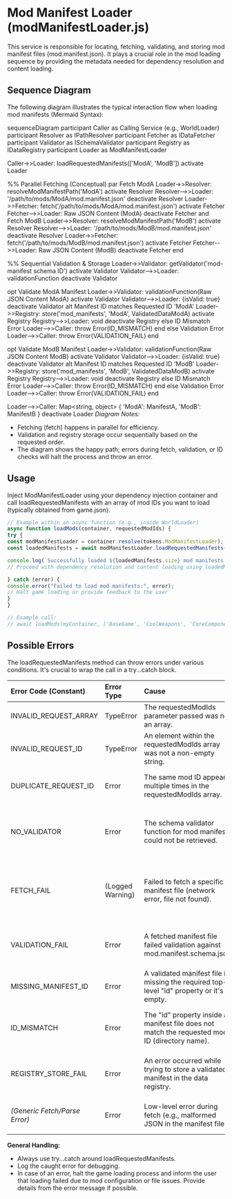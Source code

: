 # Mod Manifest Loader (modManifestLoader.js)

This service is responsible for locating, fetching, validating, and storing mod manifest files (mod.manifest.json). It plays a crucial role in the mod loading sequence by providing the metadata needed for dependency resolution and content loading.

## Sequence Diagram

The following diagram illustrates the typical interaction flow when loading mod manifests (Mermaid Syntax):

sequenceDiagram
participant Caller as Calling Service (e.g., WorldLoader)
participant Resolver as IPathResolver
participant Fetcher as IDataFetcher
participant Validator as ISchemaValidator
participant Registry as IDataRegistry
participant Loader as ModManifestLoader

Caller->>Loader: loadRequestedManifests(['ModA', 'ModB'])
activate Loader

%% Parallel Fetching (Conceptual)
par Fetch ModA
Loader->>Resolver: resolveModManifestPath('ModA')
activate Resolver
Resolver-->>Loader: '/path/to/mods/ModA/mod.manifest.json'
deactivate Resolver
Loader->>Fetcher: fetch('/path/to/mods/ModA/mod.manifest.json')
activate Fetcher
Fetcher-->>Loader: Raw JSON Content (ModA)
deactivate Fetcher
and Fetch ModB
Loader->>Resolver: resolveModManifestPath('ModB')
activate Resolver
Resolver-->>Loader: '/path/to/mods/ModB/mod.manifest.json'
deactivate Resolver
Loader->>Fetcher: fetch('/path/to/mods/ModB/mod.manifest.json')
activate Fetcher
Fetcher-->>Loader: Raw JSON Content (ModB)
deactivate Fetcher
end

%% Sequential Validation & Storage
Loader->>Validator: getValidator('mod-manifest schema ID')
activate Validator
Validator-->>Loader: validationFunction
deactivate Validator

opt Validate ModA Manifest
Loader->>Validator: validationFunction(Raw JSON Content ModA)
activate Validator
Validator-->>Loader: {isValid: true}
deactivate Validator
alt Manifest ID matches Requested ID 'ModA'
Loader->>Registry: store('mod_manifests', 'ModA', ValidatedDataModA)
activate Registry
Registry-->>Loader: void
deactivate Registry
else ID Mismatch Error
Loader-->>Caller: throw Error(ID_MISMATCH)
end
else Validation Error
Loader-->>Caller: throw Error(VALIDATION_FAIL)
end

opt Validate ModB Manifest
Loader->>Validator: validationFunction(Raw JSON Content ModB)
activate Validator
Validator-->>Loader: {isValid: true}
deactivate Validator
alt Manifest ID matches Requested ID 'ModB'
Loader->>Registry: store('mod_manifests', 'ModB', ValidatedDataModB)
activate Registry
Registry-->>Loader: void
deactivate Registry
else ID Mismatch Error
Loader-->>Caller: throw Error(ID_MISMATCH)
end
else Validation Error
Loader-->>Caller: throw Error(VALIDATION_FAIL)
end

Loader-->>Caller: Map<string, object> { 'ModA': ManifestA, 'ModB': ManifestB }
deactivate Loader
*Diagram Notes:*

* Fetching (fetch) happens in parallel for efficiency.
* Validation and registry storage occur sequentially based on the requested order.
* The diagram shows the happy path; errors during fetch, validation, or ID checks will halt the process and throw an error.

## Usage

Inject ModManifestLoader using your dependency injection container and call loadRequestedManifests with an array of mod IDs you want to load (typically obtained from game.json).

```javascript
// Example within an async function (e.g., inside WorldLoader)
async function loadMods(container, requestedModIds) {
try {
const modManifestLoader = container.resolve(tokens.ModManifestLoader); // Assuming DI tokens
const loadedManifests = await modManifestLoader.loadRequestedManifests(requestedModIds);

console.log(`Successfully loaded ${loadedManifests.size} mod manifests:`, [...loadedManifests.keys()]);
// Proceed with dependency resolution and content loading using loadedManifests...

} catch (error) {
console.error("Failed to load mod manifests:", error);
// Halt game loading or provide feedback to the user
}
}

// Example call:
// await loadMods(myContainer, ['BaseGame', 'CoolWeapons', 'CoreComponents']);
```

## Possible Errors

The loadRequestedManifests method can throw errors under various conditions. It's crucial to wrap the call in a try...catch block.

| Error Code (Constant)         | Error Type        | Cause                                                                                             | How to Handle / Prevent                                                                                                                               |
| :---------------------------- | :---------------- | :------------------------------------------------------------------------------------------------ | :---------------------------------------------------------------------------------------------------------------------------------------------------- |
| INVALID_REQUEST_ARRAY       | TypeError       | The requestedModIds parameter passed was not an array.                                          | Ensure the input is always an array (e.g., derived correctly from game.json).                                                                       |
| INVALID_REQUEST_ID        | TypeError       | An element within the requestedModIds array was not a non-empty string.                         | Validate the mod IDs in game.json before passing them. Ensure they are strings.                                                                       |
| DUPLICATE_REQUEST_ID      | Error           | The same mod ID appears multiple times in the requestedModIds array.                              | Ensure the mod list in game.json contains unique IDs. Validate the list after loading it.                                                             |
| NO_VALIDATOR              | Error           | The schema validator function for mod manifests could not be retrieved.                           | Ensure the mod.manifest.schema.json is correctly configured in StaticConfiguration and that SchemaLoader ran successfully beforehand.               |
| FETCH_FAIL                  | (Logged Warning)  | Failed to fetch a specific manifest file (network error, file not found).                       | Check file paths, network connectivity, and web server configuration. The loader logs a warning and skips the mod, but won't throw *unless* no mods load. |
| VALIDATION_FAIL           | Error           | A fetched manifest file failed validation against mod.manifest.schema.json.                   | Correct the invalid mod.manifest.json file according to the schema requirements and logged error details.                                           |
| MISSING_MANIFEST_ID       | Error           | A validated manifest file is missing the required top-level "id" property or it's empty.          | Ensure the mod.manifest.json file includes a valid, non-empty "id" string property.                                                               |
| ID_MISMATCH                 | Error           | The "id" property inside a manifest file does not match the requested mod ID (directory name).  | Ensure the "id" field within mod.manifest.json exactly matches the mod's directory name used in game.json.                                        |
| REGISTRY_STORE_FAIL         | Error           | An error occurred while trying to store a validated manifest in the data registry.                | Check the IDataRegistry implementation for issues (e.g., memory limits, incorrect method implementation).                                           |
| *(Generic Fetch/Parse Error)* | Error           | Low-level error during fetch (e.g., malformed JSON in the manifest file).                         | Check the manifest file for valid JSON syntax. Check network logs for fetch issues.                                                                   |

**General Handling:**

* Always use try...catch around loadRequestedManifests.
* Log the caught error for debugging.
* In case of an error, halt the game loading process and inform the user that loading failed due to mod configuration or file issues. Provide details from the error message if possible.
